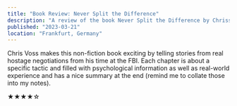 ```yaml
---
title: "Book Review: Never Split the Difference"
description: "A review of the book Never Split the Difference by Chriss Voss"
published: "2023-03-21"
location: "Frankfurt, Germany"
---
```


Chris Voss makes this non-fiction book exciting by telling stories from real 
hostage negotiations from his time at the FBI.
Each chapter is about a specific tactic and filled with psychological 
information as well as real-world experience and has a nice summary at the end 
(remind me to collate those into my notes).

★★★★☆ 

<!-- more -->
